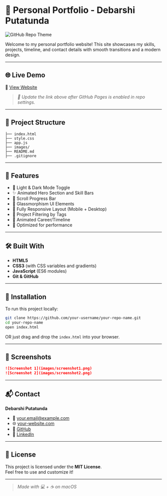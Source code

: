 
# 💼 Personal Portfolio - Debarshi Putatunda

![GitHub Repo Theme](https://img.shields.io/badge/theme-light%20%7C%20dark-blueviolet?style=flat-square&logo=github&logoColor=white)

Welcome to my personal portfolio website! This site showcases my skills, projects, timeline, and contact details with smooth transitions and a modern design.

---

## 🌐 Live Demo

🔗 [View Website](https://your-username.github.io/your-repo-name)

> _📌 Update the link above after GitHub Pages is enabled in repo settings._

---

## 📁 Project Structure

```plaintext
├── index.html
├── style.css
├── app.js
├── images/
├── README.md
├── .gitignore
```

---

## 🚀 Features

- 🌙 Light & Dark Mode Toggle
- ✨ Animated Hero Section and Skill Bars
- 🧭 Scroll Progress Bar
- 🧊 Glassmorphism UI Elements
- 📱 Fully Responsive Layout (Mobile + Desktop)
- 🎯 Project Filtering by Tags
- 📆 Animated Career/Timeline
- 🧠 Optimized for performance

---

## 🛠️ Built With

- **HTML5**
- **CSS3** (with CSS variables and gradients)
- **JavaScript** (ES6 modules)
- **Git & GitHub**

---

## 🧰 Installation

To run this project locally:

```bash
git clone https://github.com/your-username/your-repo-name.git
cd your-repo-name
open index.html
```

OR just drag and drop the `index.html` into your browser.

---

## 📸 Screenshots

```markdown
![Screenshot 1](images/screenshot1.png)
![Screenshot 2](images/screenshot2.png)
```

---

## 📬 Contact

**Debarshi Putatunda**

- 📧 your.email@example.com
- 🌐 [your-website.com](https://your-website.com)
- 🐙 [GitHub](https://github.com/your-username)
- 💼 [LinkedIn](https://linkedin.com/in/your-profile)

---

## 📄 License

This project is licensed under the **MIT License**.  
Feel free to use and customize it!

---

> _Made with 💻 + ☕ on macOS_
